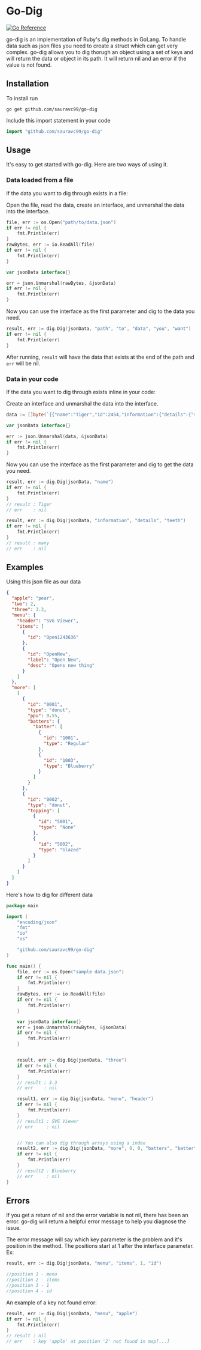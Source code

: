 # Go-Dig
[![Go Reference](https://pkg.go.dev/badge/github.com/sauravc99/go-dig.svg)](https://pkg.go.dev/github.com/sauravc99/go-dig)

go-dig is an implementation of Ruby's dig methods in GoLang. To handle data such as json files you need to create a struct which can get very complex. go-dig allows you to dig thorugh an object using a set of keys and will return the data or object in its path. It will return nil and an error if the value is not found.


## Installation
To install run
```
go get github.com/sauravc99/go-dig
```

Include this import statement in your code 
```go
import "github.com/sauravc99/go-dig"
```


## Usage
It's easy to get started with go-dig. Here are two ways of using it.


### Data loaded from a file
If the data you want to dig through exists in a file:

Open the file, read the data, create an interface, and unmarshal the data into the interface.
```go
file, err := os.Open("path/to/data.json")
if err != nil {
	fmt.Println(err)
}
rawBytes, err := io.ReadAll(file)
if err != nil {
	fmt.Println(err)
}

var jsonData interface{}

err = json.Unmarshal(rawBytes, &jsonData)
if err != nil {
	fmt.Println(err)
}
```

Now you can use the interface as the first parameter and dig to the data you need.
```go
result, err := dig.Dig(jsonData, "path", "to", "data", "you", "want")
if err != nil {
    fmt.Println(err)
}
```

After running, `result` will have the data that exists at the end of the path and `err` will be nil.

### Data in your code 
If the data you want to dig through exists inline in your code:

Create an interface and unmarshal the data into the interface.
```go
data := []byte(`{{"name":"Tiger","id":2454,"information":{"details":{"status":"active","claws":true,"teeth":"many"}}}}`)

var jsonData interface{}

err := json.Unmarshal(data, &jsonData)
if err != nil {
    fmt.Println(err)
}
```

Now you can use the interface as the first parameter and dig to get the data you need.
```go
result, err := dig.Dig(jsonData, "name")
if err != nil {
    fmt.Println(err)
}
// result : Tiger
// err    : nil
```
```go
result, err := dig.Dig(jsonData, "information", "details", "teeth")
if err != nil {
    fmt.Println(err)
}
// result : many
// err    : nil
```


## Examples
Using this json file as our data
```json
{
  "apple": "pear",
  "two": 2,
  "three": 3.3,
  "menu": {
    "header": "SVG Viewer",
    "items": [
      {
        "id": "Open1243636"
      },
      {
        "id": "OpenNew",
        "label": "Open New",
        "desc": "Opens new thing"
      }
    ]
  },
  "more": [
    [
      {
        "id": "0001",
        "type": "donut",
        "ppu": 0.55,
        "batters": {
          "batter": [
            {
              "id": "1001",
              "type": "Regular"
            },
            {
              "id": "1003",
              "type": "Blueberry"
            }
          ]
        }
      },
      {
        "id": "0002",
        "type": "donut",
        "topping": [
          {
            "id": "5001",
            "type": "None"
          },
          {
            "id": "5002",
            "type": "Glazed"
          }
        ]
      }
    ]
  ]
}
```
Here's how to dig for different data
```go
package main

import (
	"encoding/json"
	"fmt"
	"io"
	"os"

	"github.com/sauravc99/go-dig"
)

func main() {
	file, err := os.Open("sample data.json")
	if err != nil {
		fmt.Println(err)
	}
	rawBytes, err := io.ReadAll(file)
	if err != nil {
		fmt.Println(err)
	}

	var jsonData interface{}
	err = json.Unmarshal(rawBytes, &jsonData)
	if err != nil {
		fmt.Println(err)
	}


	result, err := dig.Dig(jsonData, "three")
	if err != nil {
		fmt.Println(err)
	}
	// result : 3.3
	// err    : nil

	result1, err := dig.Dig(jsonData, "menu", "header")
	if err != nil {
		fmt.Println(err)
	}
	// result1 : SVG Viewer
	// err     : nil


	// You can also dig through arrays using a index
	result2, err := dig.Dig(jsonData, "more", 0, 0, "batters", "batter", 1, "type")
	if err != nil {
		fmt.Println(err)
	}
	// result2 : Blueberry
	// err     : nil
}
```


## Errors
If you get a return of nil and the error variable is not nil, there has been an error. go-dig will return a helpful error message to help you diagnose the issue.

The error message will say which key parameter is the problem and it's position in the method. The positions start at 1 after the interface parameter. 
Ex:
```go
result, err := dig.Dig(jsonData, "menu", "items", 1, "id")

//position 1 - menu
//position 2 - items
//position 3 - 1
//position 4 - id
```

An example of a key not found error:
```go
result, err := dig.Dig(jsonData, "menu", "apple")
if err != nil {
    fmt.Println(err)
}
// result : nil
// err    : key 'apple' at position '2' not found in map[...]
```